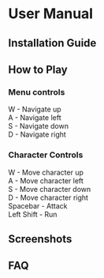 # User Manual

## Installation Guide

## How to Play
### Menu controls
W - Navigate up  
A - Navigate left  
S - Navigate down  
D - Navigate right  

### Character Controls
W - Move character up  
A - Move character left  
S - Move character down  
D - Move character right  
Spacebar - Attack  
Left Shift - Run

## Screenshots

## FAQ
